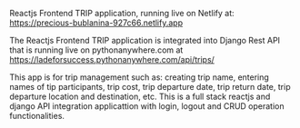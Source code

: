 Reactjs Frontend TRIP application, running live on Netlify at: https://precious-bublanina-927c66.netlify.app

The Reactjs Frontend TRIP application is integrated into Django Rest API that is running live on pythonanywhere.com at https://ladeforsuccess.pythonanywhere.com/api/trips/

This app is for trip management such as: creating trip name, entering names of tip participants, trip cost, trip departure date, trip return date, trip departure location and destination, etc. This is a full stack reactjs and django API integration applicattion with login, logout and CRUD operation functionalities.

